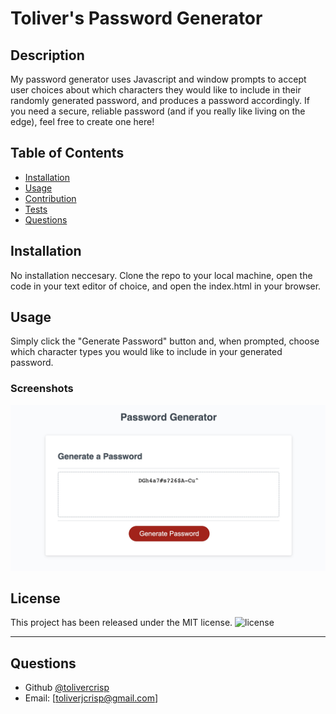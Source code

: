 # Toliver's Password Generator

## Description

My password generator uses Javascript and window prompts to accept user choices about which characters they would like to include in their randomly generated password, and produces a password accordingly. If you need a secure, reliable password (and if you really like living on the edge), feel free to create one here!
  
## Table of Contents
  - [Installation](#installation)
  - [Usage](#usage)
  - [Contribution](#contribution)
  - [Tests](#tests)
  - [Questions](#questions)

## Installation

No installation neccesary. Clone the repo to your local machine, open the code in your text editor of choice, and open the index.html in your browser.

## Usage

Simply click the "Generate Password" button and, when prompted, choose which character types you would like to include in your generated password.

### Screenshots
![Generated Password](./Assets/password-generator.jpg)

## License

This project has been released under the MIT license.
![license](https://img.shields.io/static/v1?label=License&message=MIT&color=blue)

---

## Questions

  - Github [@tolivercrisp](https://github.com/tolivercrisp)
  - Email: [toliverjcrisp@gmail.com]

